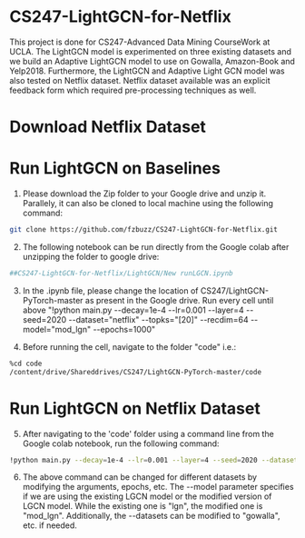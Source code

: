 # CS247-LightGCN-for-Netflix
This project is done for CS247-Advanced Data Mining CourseWork at UCLA. The LightGCN model is experimented on three existing datasets and we build an Adaptive LightGCN model to use on Gowalla, Amazon-Book and Yelp2018. Furthermore, the LightGCN and Adaptive Light GCN model was also tested on Netflix dataset. Netflix dataset available was an explicit feedback form which required pre-processing techniques as well.

# Download Netflix Dataset

# Run LightGCN on Baselines
1. Please download the Zip folder to your Google drive and unzip it. Parallely, it can also be cloned to local machine using the following command:
```bash
git clone https://github.com/fzbuzz/CS247-LightGCN-for-Netflix.git
```

2. The following notebook can be run directly from the Google colab after unzipping the folder to google drive:
```bash
##CS247-LightGCN-for-Netflix/LightGCN/New runLGCN.ipynb
```

3. In the .ipynb file, please change the location of CS247/LightGCN-PyTorch-master as present in the Google drive. 
Run every cell until above "!python main.py --decay=1e-4 --lr=0.001 --layer=4 --seed=2020 --dataset="netflix" --topks="[20]" --recdim=64 --model="mod_lgn" --epochs=1000"

4. Before running the cell, navigate to the folder "code" i.e.:
```bash
%cd code
/content/drive/Shareddrives/CS247/LightGCN-PyTorch-master/code
```
# Run LightGCN on Netflix Dataset

5. After navigating to the 'code' folder using a command line from the Google colab notebook, run the following command:
```bash
!python main.py --decay=1e-4 --lr=0.001 --layer=4 --seed=2020 --dataset="netflix" --topks="[20]" --recdim=64 --model="mod_lgn" --epochs=1000"
```

6. The above command can be changed for different datasets by modifying the arguments, epochs, etc. The --model parameter specifies if we are using the existing LGCN model or the modified version of LGCN model. While the existing one is "lgn", the modified one is "mod_lgn". Additionally, the --datasets can be modified to "gowalla", etc. if needed.


